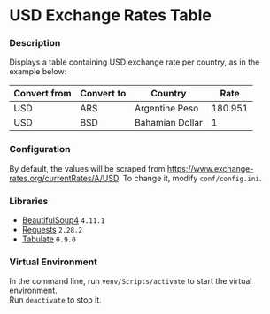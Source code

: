 # USD Exchange Rates Table

### Description
Displays a table containing USD exchange rate per country, as in the example below:

| Convert from  | Convert to | Country         | Rate       |
| ------ |------------|-----------------|------------|
| USD | ARS        | Argentine Peso  | 180.951    |
| USD | BSD        | Bahamian Dollar | 1          |

### Configuration
By default, the values will be scraped from https://www.exchange-rates.org/currentRates/A/USD.
To change it, modify `conf/config.ini`.

### Libraries
- [BeautifulSoup4](https://pypi.org/project/beautifulsoup4/) `4.11.1`
- [Requests](https://pypi.org/project/requests/) `2.28.2`
- [Tabulate](https://pypi.org/project/tabulate/) `0.9.0`

### Virtual Environment
In the command line, run `venv/Scripts/activate` to start the virtual environment.<br>
Run `deactivate` to stop it.
